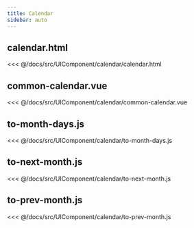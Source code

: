```yaml
---
title: Calendar
sidebar: auto
---
```


## calendar.html
<<< @/docs/src/UIComponent/calendar/calendar.html

## common-calendar.vue
<<< @/docs/src/UIComponent/calendar/common-calendar.vue

## to-month-days.js
<<< @/docs/src/UIComponent/calendar/to-month-days.js

## to-next-month.js
<<< @/docs/src/UIComponent/calendar/to-next-month.js

## to-prev-month.js
<<< @/docs/src/UIComponent/calendar/to-prev-month.js

